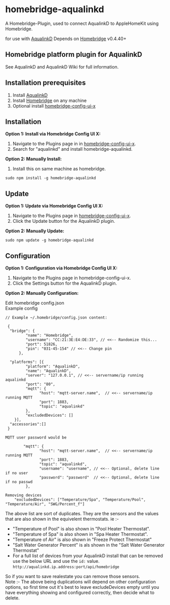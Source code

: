 # homebridge-aqualinkd

A Homebridge-Plugin, used to connect AqualinkD to AppleHomeKit using Homebridge.

for use with [AqualinkD](https://github.com/sfeakes/AqualinkD)
Depends on [Homebridge](https://github.com/nfarina/homebridge) v0.4.40+


## Homebridge platform plugin for AqualinkD

See AqualinkD and AqualinkD Wiki for full information.

## Installation prerequisites

1) Install [AqualinkD](https://github.com/sfeakes/AqualinkD)
2) Install [Homebridge](https://github.com/nfarina/homebridge) on any machine
3) Optional install [homebridge-config-ui-x](https://github.com/oznu/homebridge-config-ui-x)

## Installation

**Option 1: Install via Homebridge Config UI X:**

 1. Navigate to the Plugins page in in [homebridge-config-ui-x](https://github.com/oznu/homebridge-config-ui-x).
 2. Search for "aqualinkd" and install homebridge-aqualinkd.

**Option 2: Manually Install:**
 1. Install this on same machine as homebridge.

```
sudo npm install -g homebridge-aqualinkd
```

## Update

**Option 1: Update via Homebridge Config UI X:**

 1. Navigate to the Plugins page in [homebridge-config-ui-x](https://github.com/oznu/homebridge-config-ui-x).
 2. Click the Update button for the AqualinkD plugin.

**Option 2: Manually Update:**
```
sudo npm update -g homebridge-aqualinkd
```

## Configuration

**Option 1: Configuration via Homebridge Config UI X:**

 1. Navigate to the Plugins page in homebridge-config-ui-x.
 2. Click the Settings button for the AqualinkD plugin.

**Option 2: Manually Configuration:**

Edit homebridge config.json<br>
Example config
```
// Example ~/.homebridge/config.json content:

 {
  "bridge": {
         "name": "Homebridge",
         "username": "CC:21:3E:E4:DE:33", // <<-- Randomize this...
         "port": 51826,
         "pin": "031-45-154" // <<-- Change pin
      },

  "platforms": [{
         "platform": "AqualinkD",
         "name": "AqualinkD",
         "server": "127.0.0.1", // <<-- servername/ip running aqualinkd
         "port": "80",
         "mqtt": {
               "host": "mqtt-server.name",  // <<-- servername/ip running MQTT
               "port": 1883,
               "topic": "aqualinkd"
         },
         "excludedDevices": []
    }],
  "accessories":[]
 }
```

```
MQTT user password would be

        "mqtt": {
               "host": "mqtt-server.name",  // <<-- servername/ip running MQTT
               "port": 1883,
               "topic": "aqualinkd", 
               "username": "username", // <<-- Optional, delete line if no user
               "password": "password"  // <<-- Optional, delete line if no passwd
         },
```

```
Removing devices 
    "excludedDevices": ["Temperature/Spa", "Temperature/Pool", "Temperature/Air", "SWG/Percent_f"]
```
The above list are sort of duplicates. They are the sensors and the values that are also shown in the equivelent thermostats.  ie :-
* "Temperature of Pool" is also shown in "Pool Heater Thermostat".
* "Temperature of Spa" is also shown in "Spa Heater Thermostat".
* "Temperature of Air" is also shown in "Freeze Protect Thermostat" 
* "Salt Water Generator Percent" is als shown in the "Salt Water Generator Thermostat" 
* For a full list of devices from your AqualinkD install that can be removed use the below URL and use the `id:` value.
```http://aqualinkd.ip.address:port/api/homebridge```


So if you want to save realestate you can remove those sensors.<br>
Note :- 
The above being duplications will depend on other configuration options, so first time out it's best to leave excludeDevices empty until you have everything showing and configured correctly, then decide what to delete.


